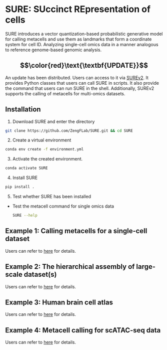 # SURE: SUccinct REpresentation of cells
 SURE introduces a vector quantization-based probabilistic generative model for calling metacells and use them as landmarks that form a coordinate system for cell ID. Analyzing single-cell omics data in a manner analogous to reference genome-based genomic analysis.

## **$$\color{red}\text{\textbf{UPDATE}}$$**
An update has been distributed. Users can access to it via [SUREv2](https://github.com/ZengFLab/SUREv2). It provides Python classes that users can call SURE in scripts. It also provide the command that users can run SURE in the shell. Additionally, SUREv2 supports the calling of metacells for multi-omics datasets.

## Installation
1. Download SURE and enter the directory
```bash
git clone https://github.com/ZengFLab/SURE.git && cd SURE
```

2. Create a virtual environment
```bash
conda env create -f environment.yml
```

3. Activate the created environment. 
```bash
conda activate SURE
```

4. Install SURE
```bash
pip install .
```

5. Test whether SURE has been installed
- Test the metacell command for single omics data
    ```bash
    SURE --help
    ```

## Example 1: Calling metacells for a single-cell dataset

Users can refer to [here](https://github.com/ZengFLab/SURE_example_1) for details.

## Example 2: The hierarchical assembly of large-scale dataset(s)

Users can refer to [here](https://github.com/ZengFLab/SURE_example_2) for details.

## Example 3: Human brain cell atlas

Users can refer to [here](https://github.com/ZengFLab/SURE_example_3) for details.

## Example 4: Metacell calling for scATAC-seq data

Users can refer to [here](https://github.com/ZengFLab/SURE_example_4) for details.


